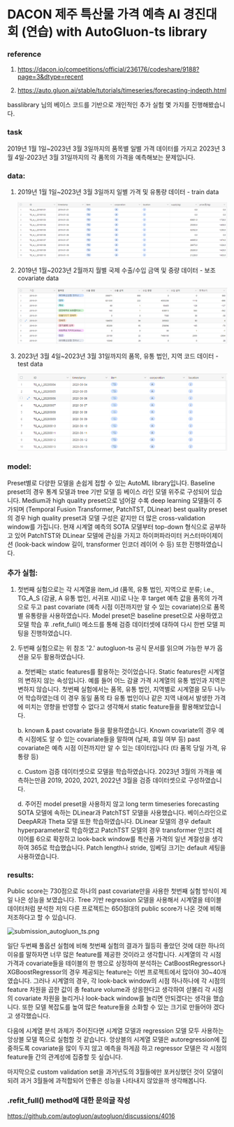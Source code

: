 # DACON 제주 특산물  가격 예측 AI 경진대회 (연습) with AutoGluon-ts library

### reference

1. https://dacon.io/competitions/official/236176/codeshare/9188?page=3&dtype=recent

2. https://auto.gluon.ai/stable/tutorials/timeseries/forecasting-indepth.html

basslibrary 님의 베이스 코드를 기반으로 개인적인 추가 실험 몇 가지를 진행해봤습니다.

### task

2019년 1월 1일~2023년 3월 3일까지의 품목별 일별 가격 데이터를 가지고 2023년 3월 4일-2023년 3월 31일까지의 각 품목의 가격을 예측해보는 문제입니다.

### data:

1. 2019년 1월 1일~2023년 3월 3일까지 일별 가격 및 유통량 데이터 - train data
   
   ![train_data.png](https://github.com/wschung1113/jeju_specialty/blob/main/images/train_data.png)

2. 2019년 1월~2023년 2월까지 월별 국제 수출/수입 금액 및 중량 데이터 - 보조 covariate data

   ![international_trade.png](https://github.com/wschung1113/jeju_specialty/blob/main/images/international_trade.png)

3. 2023년 3월 4일~2023년 3월 31일까지의 품목, 유통 법인, 지역 코드 데이터 - test data

   ![test_data.png](https://github.com/wschung1113/jeju_specialty/blob/main/images/test_data.png)


### model:

Preset별로 다양한 모델을 손쉽게 접할 수 있는 AutoML library입니다. Baseline preset의 경우 통계 모델과 tree 기반 모델 등 베이스 라인 모델 위주로 구성되어 있습니다. Medium과 high quality preset으로 넘어갈 수록 deep learning 모델들이 추가되며 (Temporal Fusion Transformer, PatchTST, DLinear) best quality preset의 경우 high quality preset과 모델 구성은 같지만 더 많은 cross-validation window를 가집니다. 현재 시계열 예측의 SOTA 모델부터 top-down 형식으로 공부하고 있어 PatchTST와 DLinear 모델에 관심을 가지고 하이퍼파라미터 커스터마이제이션 (look-back window 길이, transformer 인코더 레이어 수 등) 또한 진행하였습니다.

### 추가 실험:

1. 첫번째 실험으로는 각 시계열을 item_id (품목, 유통 법인, 지역으로 분류; i.e., TG_A_S (감귤, A 유통 법인, 서귀포 시))로 나눈 후 target 예측 값을 품목의 가격으로 두고 past covariate (예측 시점 이전까지만 알 수 있는 covariate)으로 품목별 유통량을 사용하였습니다. Model preset은 baseline preset으로 사용하였고 모델 학습 후 .refit_full() 메소드를 통해 검증 데이터셋에 대하여 다시 한번 모델 피팅을 진행하였습니다.

2. 두번째 실험으로는 위 참조 '2.' autogluon-ts 공식 문서를 읽으며 가능한 부가 옵션을 모두 활용하였습니다. 

   a. 첫번째는 static features를 활용하는 것이었습니다. Static features란 시계열의 변하지 않는 속성입니다. 예를 들어 어느 감귤 가격 시계열의 유통 법인과 지역은 변하지 않습니다. 첫번째 실험에서는 품목, 유통 법인, 지역별로 시계열을 모두 나누어 학습하였는데 이 경우 동일 품목 타 유통 법인이나 같은 지역 내에서 발생한 가격에 미치는 영향을 반영할 수 없다고 생각해서 static feature들을 활용해보았습니다.

   b. known & past covariate 들을 활용하였습니다. Known covariate의 경우 예측 시점에도 알 수 있는 covariate들을 말하며 (날짜, 휴일 여부 등) past covariate은 예측 시점 이전까지만 알 수 있는 데이터입니다 (타 품목 당일 가격, 유통량 등)

   c. Custom 검증 데이터셋으로 모델을 학습하였습니다. 2023년 3월의 가격을 예측하는만큼 2019, 2020, 2021, 2022년 3월을 검증 데이터셋으로 구성하였습니다.

   d. 주어진 model preset을 사용하지 않고 long term timeseries forecasting SOTA 모델에 속하는 DLinear과 PatchTST 모델을 사용했습니다. 베이스라인으로 DeepAR과 Theta 모델 또한 학습하였습니다. DLinear 모델의 경우 default hyperparameter로 학습하였고 PatchTST 모델의 경우 transformer 인코더 레이어를 6으로 확장하고 look-back window를 특산품 가격의 일년 계절성을 생각하여 365로 학습했습니다. Patch length나 stride, 임베딩 크기는 default 세팅을 사용하였습니다.

### results:

Public score는 730점으로 하나의 past covariate만을 사용한 첫번째 실험 방식이 제일 나은 성능을 보였습니다. Tree 기반 regression 모델을 사용해서 시계열을 테이블 데이터처럼 분석한 저의 다른 프로젝트는 650점대의 public score가 나온 것에 비해 저조하다고 할 수 있습니다.

![submission_autogluon_ts.png]()

일단 두번째 풀옵션 실험에 비해 첫번째 실험의 결과가 월등히 좋았던 것에 대한 하나의 이유를 말하자면 너무 많은 feature를 제공한 것이라고 생각합니다. 시계열의 각 시점 가격과 covariate들을 테이블의 한 행으로 상정하여 분석하는 CatBoostRegressor나 XGBoostRegressor의 경우 제공되는 feature는 이번 프로젝트에서 많아야 30~40개였습니다. 그러나 시계열의 경우, 각 look-back window의 시점 하나하나에 각 시점의 feature 차원을 곱한 값이 총 feature volume과 상응한다고 생각하여 섣불리 각 시점의 covariate 차원을 늘리거나 look-back window를 늘리면 안되겠다는 생각을 했습니다. 또한 모델 복잡도를 높여 많은 feature들을 소화할 수 있는 크기로 만들어야 겠다고 생각했습니다.

다음에 시계열 분석 과제가 주어진다면 시계열 모델과 regression 모델 모두 사용하는 앙상블 모델 쪽으로 실험할 것 같습니다. 앙상블의 시계열 모델은 autoregression에 집중하도록 covariate을 많이 두지 않고 예측을 하게끔 하고 regressor 모델은 각 시점의 feature들 간의 관계성에 집중할 듯 싶습니다.

마지막으로 custom validation set을 과거년도의 3월들에만 포커싱했던 것이 모델이 되려 과거 3월들에 과적합되어 안좋은 성능을 나타내지 않았을까 생각해봅니다.

### .refit_full() method에 대한 문의글 작성

https://github.com/autogluon/autogluon/discussions/4016